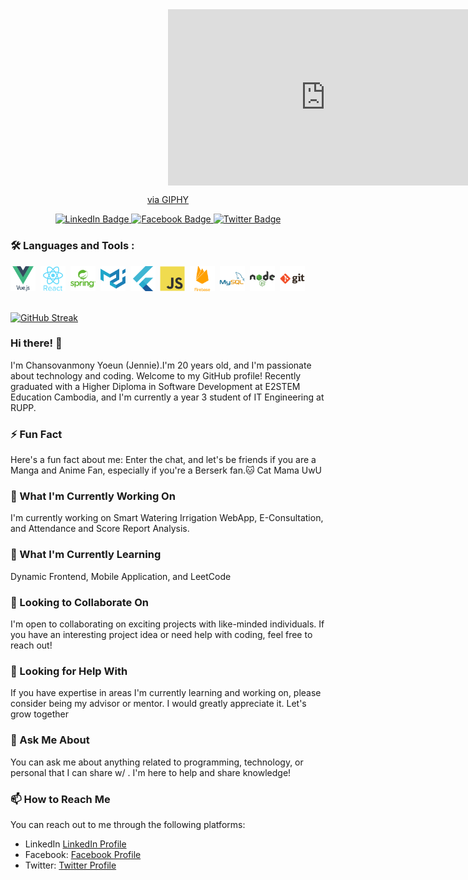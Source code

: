 <!--
**Monyjenni/Monyjenni** is a ✨ _special_ ✨ repository because its `README.md` (this file) appears on your GitHub profile.
-->

<div id="header" align="center">
 <div style="width:100%;height:0;padding-bottom:56%;position:relative;"><iframe src="https://giphy.com/embed/jOsWuvugRUcGk" width="100%" height="100%" style="position:absolute" frameBorder="0" class="giphy-embed" allowFullScreen></iframe></div><p><a href="https://giphy.com/gifs/cute-brown-jOsWuvugRUcGk">via GIPHY</a></p>
</div>

<div id="badges" align="center">
  <a href="https://www.linkedin.com/in/chansovanmony-yoeun-140015194/">
    <img src="https://img.shields.io/badge/LinkedIn-blue?style=for-the-badge&logo=linkedin&logoColor=white" alt="LinkedIn Badge"/>
  </a>
  <a href="https://www.facebook.com/yoeun.chansovanmony">
    <img src="https://img.shields.io/badge/Facebook-blue?style=for-the-badge&logo=facebook&logoColor=white" alt="Facebook Badge"/>
  </a>
  <a href="https://twitter.com/jennie_milkyway">
    <img src="https://img.shields.io/badge/Twitter-blue?style=for-the-badge&logo=twitter&logoColor=white" alt="Twitter Badge"/>
  </a>
</div>


### :hammer_and_wrench: Languages and Tools :

<div>
  <img src="https://github.com/devicons/devicon/blob/master/icons/vuejs/vuejs-original-wordmark.svg" title="Vue" alt="Vue" width="40" height="40"/>&nbsp;
  <img src="https://github.com/devicons/devicon/blob/master/icons/react/react-original-wordmark.svg" title="React" alt="React" width="40" height="40"/>&nbsp;
  <img src="https://github.com/devicons/devicon/blob/master/icons/spring/spring-original-wordmark.svg" title="Spring" alt="Spring" width="40" height="40"/>&nbsp;
  <img src="https://github.com/devicons/devicon/blob/master/icons/materialui/materialui-original.svg" title="Material UI" alt="Material UI" width="40" height="40"/>&nbsp;
  <img src="https://github.com/devicons/devicon/blob/master/icons/flutter/flutter-original.svg" title="Flutter" alt="Flutter" width="40" height="40"/>&nbsp;
  <img src="https://github.com/devicons/devicon/blob/master/icons/javascript/javascript-original.svg" title="JavaScript" alt="JavaScript" width="40" height="40"/>&nbsp;
  <img src="https://github.com/devicons/devicon/blob/master/icons/firebase/firebase-plain-wordmark.svg" title="Firebase" alt="Firebase" width="40" height="40"/>&nbsp;
  <img src="https://github.com/devicons/devicon/blob/master/icons/mysql/mysql-original-wordmark.svg" title="MySQL"  alt="MySQL" width="40" height="40"/>&nbsp;
  <img src="https://github.com/devicons/devicon/blob/master/icons/nodejs/nodejs-original-wordmark.svg" title="NodeJS" alt="NodeJS" width="40" height="40"/>&nbsp;
  <img src="https://github.com/devicons/devicon/blob/master/icons/git/git-original-wordmark.svg" title="Git" alt="Git" width="40" height="40"/>&nbsp;

          
</div>

<br>

<a href="https://git.io/streak-stats"><img src="https://github-readme-streak-stats.herokuapp.com?user=Monyjenni&theme=bear" alt="GitHub Streak" /></a>

### Hi there! 👋

I'm Chansovanmony Yoeun (Jennie).I'm 20 years old, and I'm passionate about technology and coding. Welcome to my GitHub profile!
Recently graduated with a Higher Diploma in Software Development at E2STEM Education Cambodia, and I'm currently a year 3 student of IT Engineering at RUPP.

### ⚡ Fun Fact

Here's a fun fact about me: Enter the chat, and let's be friends if you are a Manga and Anime Fan, especially if you're a Berserk fan.🐱
Cat Mama UwU

### 🔭 What I'm Currently Working On

I'm currently working on Smart Watering Irrigation WebApp, E-Consultation, and Attendance and Score Report Analysis.

### 🌱 What I'm Currently Learning

Dynamic Frontend, Mobile Application, and LeetCode

### 👯 Looking to Collaborate On

I'm open to collaborating on exciting projects with like-minded individuals. If you have an interesting project idea or need help with coding, feel free to reach out!

### 🤔 Looking for Help With

If you have expertise in areas I'm currently learning and working on, please consider being my advisor or mentor. I would greatly appreciate it. Let's grow together

### 💬 Ask Me About

You can ask me about anything related to programming, technology, or personal that I can share w/ . I'm here to help and share knowledge!

### 📫 How to Reach Me

You can reach out to me through the following platforms:
- LinkedIn [LinkedIn Profile](https://www.linkedin.com/in/chansovanmony-yoeun-140015194/)
- Facebook: [Facebook Profile](https://www.facebook.com/yoeun.chansovanmony)
- Twitter: [Twitter Profile](https://twitter.com/jennie_milkyway)




